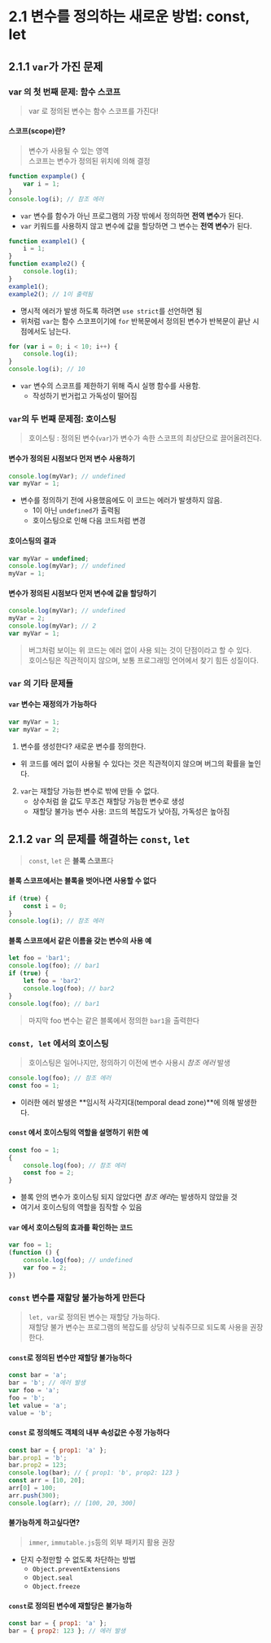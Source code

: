 # 2.1 변수를 정의하는 새로운 방법: const, let

## 2.1.1 `var`가 가진 문제

### var 의 첫 번째 문제: 함수 스코프
> var 로 정의된 변수는 함수 스코프를 가진다!

#### 스코프(scope)란? 
> 변수가 사용될 수 있는 영역  
> 스코프는 변수가 정의된 위치에 의해 결정
```js
function expample() {
    var i = 1;
}
console.log(i); // 참조 에러
```

- `var` 변수를 함수가 아닌 프로그램의 가장 밖에서 정의하면 **전역 변수**가 된다.
- `var` 키워드를 사용하지 않고 변수에 값을 할당하면 그 변수는 **전역 변수**가 된다.

```js
function example1() {
    i = 1;
}
function example2() {
    console.log(i);
}
example1();
example2(); // 1이 출력됨
```
- 명시적 에러가 발생 하도록 하려면 `use strict`를 선언하면 됨
- 위처럼 `var`는 함수 스코프이기에 `for` 반복문에서 정의된 변수가 반복문이 끝난 시점에서도 남는다.

```js
for (var i = 0; i < 10; i++) {
    console.log(i);
}
console.log(i); // 10
```

- `var` 변수의 스코프를 제한하기 위해 즉시 실행 함수를 사용함.
  + 작성하기 번거럽고 가독성이 떨어짐
    
### `var`의 두 번째 문제점: 호이스팅
> 호이스팅 : 정의된 변수(`var`)가 변수가 속한 스코프의 최상단으로 끌어올려진다.

#### 변수가 정의된 시점보다 먼저 변수 사용하기
```js
console.log(myVar); // undefined
var myVar = 1;
```
- 변수를 정의하기 전에 사용했음에도 이 코드는 에러가 발생하지 않음.
    + 1이 아닌 `undefined`가 출력됨
    + 호이스팅으로 인해 다음 코드처럼 변경
    
#### 호이스팅의 결과
```js
var myVar = undefined;
console.log(myVar); // undefined
myVar = 1;
```

#### 변수가 정의된 시점보다 먼저 변수에 값을 할당하기
```js
console.log(myVar); // undefined
myVar = 2;
console.log(myVar); // 2
var myVar = 1; 
```
> 버그처럼 보이는 위 코드는 에러 없이 사용 되는 것이 단점이라고 할 수 있다.  
> 호이스팅은 직관적이지 않으며, 보통 프로그래밍 언어에서 찾기 힘든 성질이다.

### `var` 의 기타 문제들
#### `var` 변수는 재정의가 가능하다
```js
var myVar = 1;
var myVar = 2;
```
1. 변수를 생성한다? 새로운 변수를 정의한다.
 - 위 코드를 에러 없이 사용될 수 있다는 것은 직관적이지 않으며 버그의 확률을 높인다.
2. `var`는 재할당 가능한 변수로 밖에 만들 수 없다. 
   - 상수처럼 쓸 값도 무조건 재할당 가능한 변수로 생성
   - 재할당 불가능 변수 사용: 코드의 복잡도가 낮아짐, 가독성은 높아짐
    
## 2.1.2 `var` 의 문제를 해결하는 `const`, `let`
> `const`, `let` 은 **블록 스코프**다

#### 블록 스코프에서는 블록을 벗어나면 사용할 수 없다
```js
if (true) {
    const i = 0;
}
console.log(i); // 참조 에러
```

#### 블록 스코프에서 같은 이름을 갖는 변수의 사용 예
```js
let foo = 'bar1';
console.log(foo); // bar1
if (true) {
    let foo = 'bar2'
    console.log(foo); // bar2
}
console.log(foo); // bar1
```
> 마지막 foo 변수는 같은 블록에서 정의한 `bar1`을 출력한다

### `const, let` 에서의 호이스팅
> 호이스팅은 일어나지만, 정의하기 이전에 변수 사용시 *참조 에러* 발생
```js
console.log(foo); // 참조 에러
const foo = 1;
```
- 이러한 에러 발생은 **임시적 사각지대(temporal dead zone)**에 의해 발생한다.

#### `const` 에서 호이스팅의 역할을 설명하기 위한 예
```js
const foo = 1;
{
    console.log(foo); // 참조 에러
    const foo = 2;
}
```
- 블록 안의 변수가 호이스팅 되지 않았다면 *참조 에러*는 발생하지 않았을 것
- 여기서 호이스팅의 역할을 짐작할 수 있음

#### `var` 에서 호이스팅의 효과를 확인하는 코드
```js
var foo = 1;
(function () {
    console.log(foo); // undefined
    var foo = 2;
})
```

### `const` 변수를 재할당 불가능하게 만든다
> `let, var`로 정의된 변수는 재할당 가능하다.  
> 재할당 불가 변수는 프로그램의 복잡도를 상당히 낮춰주므로 되도록 사용을 권장한다.

#### `const`로 정의된 변수만 재할당 불가능하다
```js
const bar = 'a';
bar = 'b'; // 에러 발생
var foo = 'a';
foo = 'b';
let value = 'a';
value = 'b';
```

#### `const` 로 정의해도 객체의 내부 속성값은 수정 가능하다
```js
const bar = { prop1: 'a' };
bar.prop1 = 'b';
bar.prop2 = 123;
console.log(bar); // { prop1: 'b', prop2: 123 }
const arr = [10, 20];
arr[0] = 100;
arr.push(300);
console.log(arr); // [100, 20, 300]
```

#### 불가능하게 하고싶다면?
> `immer`, `immutable.js`등의 외부 패키지 활용 권장

- 단지 수정만할 수 없도록 차단하는 방법
    - `Object.preventExtensions`
    - `Object.seal`
    - `Object.freeze`
#### `const`로 정의된 변수에 재할당은 불가능하
```js
const bar = { prop1: 'a' };
bar = { prop2: 123 }; // 에러 발생
```
